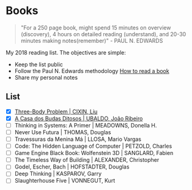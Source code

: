 # Books

> "For a 250 page book, might spend 15 minutes on overview (discovery), 4 hours on detailed reading (understand), and 20-30 minutes making notes(remember)" - PAUL N. EDWARDS

My 2018 reading list. The objectives are simple:

* Keep the list public
* Follow the Paul N. Edwards methodology [How to read a book](http://pne.people.si.umich.edu/PDF/howtoread.pdf)
* Share my personal notes

## List

* [x] [Three-Body Problem | CIXIN, Liu](2018-01-24.md)
* [x] [A Casa dos Budas Ditosos | UBALDO, João Ribeiro](2018-02-05.md)
* [ ] Thinking in Systems: A Primer | MEADOWNS, Donella H.
* [ ] Never Use Futura | THOMAS, Douglas
* [ ] Travessuras da Menina Má | LLOSA, Mario Vargas
* [ ] Code: The Hidden Language of Computer | PETZOLD, Charles
* [ ] Game Engine Black Book: Wolfenstein 3D | SANGLARD, Fabien
* [ ] The Timeless Way of Building | ALEXANDER, Christopher
* [ ] Godel, Escher, Bach | HOFSTADTER, Douglas
* [ ] Deep Thinking | KASPAROV, Garry
* [ ] Slaughterhouse Five  | VONNEGUT, Kurt